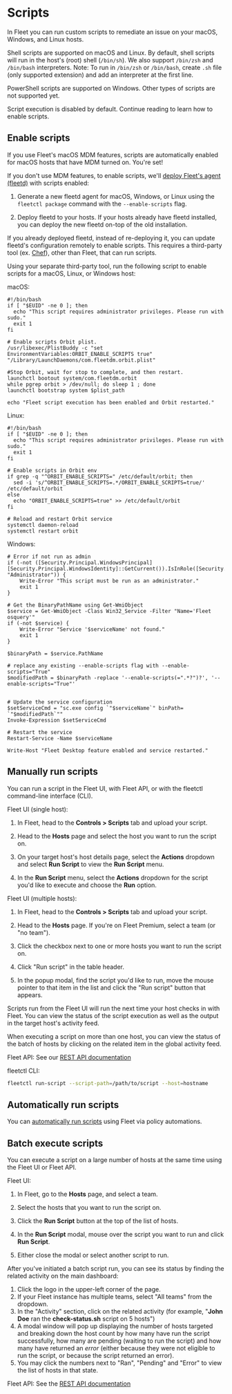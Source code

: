 # Scripts

In Fleet you can run custom scripts to remediate an issue on your macOS, Windows, and Linux hosts.

Shell scripts are supported on macOS and Linux. By default, shell scripts will run in the host's (root) shell (`/bin/sh`). We also support `/bin/zsh` and `/bin/bash` interpreters.
Note: To run in `/bin/zsh` or `/bin/bash`, create `.sh` file (only supported extension) and add an interpreter at the first line.

PowerShell scripts are supported on Windows. Other types of scripts are not supported yet.

Script execution is disabled by default. Continue reading to learn how to enable scripts.

## Enable scripts

If you use Fleet's macOS MDM features, scripts are automatically enabled for macOS hosts that have MDM turned on. You're set!

If you don't use MDM features, to enable scripts, we'll [deploy Fleet's agent (fleetd)](https://fleetdm.com/guides/enroll-hosts) with scripts enabled:

1. Generate a new fleetd agent for macOS, Windows, or Linux using the `fleetctl package` command with the `--enable-scripts` flag. 

2. Deploy fleetd to your hosts. If your hosts already have fleetd installed, you can deploy the new fleetd on-top of the old installation.

If you already deployed fleetd, instead of re-deploying it, you can update fleetd's configuration remotely to enable scripts. This requires a third-party tool (ex. [Chef](https://www.chef.io/)), other than Fleet, that can run scripts. 

Using your separate third-party tool, run the following script to enable scripts for a macOS, Linux, or Windows host:

macOS:

```
#!/bin/bash
if [ "$EUID" -ne 0 ]; then
  echo "This script requires administrator privileges. Please run with sudo."
  exit 1
fi

# Enable scripts Orbit plist.
/usr/libexec/PlistBuddy -c "set EnvironmentVariables:ORBIT_ENABLE_SCRIPTS true" "/Library/LaunchDaemons/com.fleetdm.orbit.plist"

#Stop Orbit, wait for stop to complete, and then restart.
launchctl bootout system/com.fleetdm.orbit
while pgrep orbit > /dev/null; do sleep 1 ; done
launchctl bootstrap system $plist_path

echo "Fleet script execution has been enabled and Orbit restarted."
```

Linux:

```
#!/bin/bash
if [ "$EUID" -ne 0 ]; then
  echo "This script requires administrator privileges. Please run with sudo."
  exit 1
fi

# Enable scripts in Orbit env
if grep -q "^ORBIT_ENABLE_SCRIPTS=" /etc/default/orbit; then
  sed -i 's/^ORBIT_ENABLE_SCRIPTS=.*/ORBIT_ENABLE_SCRIPTS=true/' /etc/default/orbit
else
  echo "ORBIT_ENABLE_SCRIPTS=true" >> /etc/default/orbit
fi

# Reload and restart Orbit service
systemctl daemon-reload
systemctl restart orbit
```
Windows:

```
# Error if not run as admin
if (-not ([Security.Principal.WindowsPrincipal] [Security.Principal.WindowsIdentity]::GetCurrent()).IsInRole([Security.Principal.WindowsBuiltInRole] "Administrator")) {
    Write-Error "This script must be run as an administrator."
    exit 1
}   

# Get the BinaryPathName using Get-WmiObject
$service = Get-WmiObject -Class Win32_Service -Filter "Name='Fleet osquery'"
if (-not $service) {
    Write-Error "Service '$serviceName' not found."
    exit 1
}

$binaryPath = $service.PathName

# replace any existing --enable-scripts flag with --enable-scripts="True"
$modifiedPath = $binaryPath -replace '--enable-scripts(=".*?")?', '--enable-scripts="True"'


# Update the service configuration
$setServiceCmd = "sc.exe config `"$serviceName`" binPath= `"$modifiedPath`""
Invoke-Expression $setServiceCmd

# Restart the service
Restart-Service -Name $serviceName

Write-Host "Fleet Desktop feature enabled and service restarted."
```

## Manually run scripts

You can run a script in the Fleet UI, with Fleet API, or with the fleetctl command-line interface (CLI).

Fleet UI (single host):

1. In Fleet, head to the **Controls > Scripts** tab and upload your script.

2. Head to the **Hosts** page and select the host you want to run the script on.

3. On your target host's host details page, select the **Actions** dropdown and select **Run Script** to view the **Run Script** menu.

4. In the **Run Script** menu, select the **Actions** dropdown for the script you'd like to execute and choose the **Run** option.

Fleet UI (multiple hosts):

1. In Fleet, head to the **Controls > Scripts** tab and upload your script.

2. Head to the **Hosts** page. If you're on Fleet Premium, select a team (or "no team").

3. Click the checkbox next to one or more hosts you want to run the script on.

4. Click "Run script" in the table header.

5. In the popup modal, find the script you'd like to run, move the mouse pointer to that item in the list and click the "Run script" button that appears.

Scripts run from the Fleet UI will run the next time your host checks in with Fleet. You can view the status of the script execution as well as the output in the target host's activity feed.

When executing a script on more than one host, you can view the status of the batch of hosts by clicking on the related item in the global activity feed.

Fleet API: See our [REST API documentation](https://fleetdm.com/docs/rest-api/rest-api#run-script)

fleetctl CLI:

```sh
fleetctl run-script --script-path=/path/to/script --host=hostname
```

## Automatically run scripts

You can [automatically run scripts](https://fleetdm.com/guides/policy-automation-run-script) using Fleet via policy automations.

## Batch execute scripts

You can execute a script on a large number of hosts at the same time using the Fleet UI or Fleet API.

Fleet UI:

1. In Fleet, go to the **Hosts** page, and select a team.

2. Select the hosts that you want to run the script on.

3. Click the **Run Script** button at the top of the list of hosts.

4. In the **Run Script** modal, mouse over the script you want to run and click **Run Script**.

5. Either close the modal or select another script to run.

After you've initiated a batch script run, you can see its status by finding the related activity on the main dashboard:

1. Click the logo in the upper-left corner of the page.
2. If your Fleet instance has multiple teams, select "All teams" from the dropdown.
3. In the "Activity" section, click on the related activity (for example, "**John Doe** ran the **check-status.sh** script on 5 hosts")
4. A modal window will pop up displaying the number of hosts targeted and breaking down the host count by how many have run the script successfully, how many are pending (waiting to run the script) and how many have returned an _error_ (either because they were not eligible to run the script, or because the script returned an error).  
5. You may click the numbers next to "Ran", "Pending" and "Error" to view the list of hosts in that state.


Fleet API: See the [REST API documentation](https://fleetdm.com/docs/rest-api/rest-api#batch-run-script)

<meta name="category" value="guides">
<meta name="authorGitHubUsername" value="noahtalerman">
<meta name="authorFullName" value="Noah Talerman">
<meta name="publishedOn" value="2024-10-07">
<meta name="articleTitle" value="Scripts">
<meta name="description" value="Learn how to execute a custom script on macOS, Windows, and Linux hosts in Fleet.">
